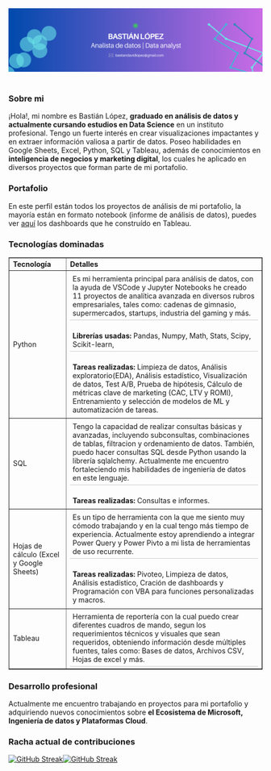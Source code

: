 <div id="header" align="center">
  <img decoding="async" src="ghbanner.png" width="auto"/>
</div>
<br>
<h3>Sobre mi</h3>
  <p>
¡Hola!, mi nombre es Bastián López, <b>graduado en análisis de datos y actualmente cursando estudios en Data Science</b> en un instituto profesional. Tengo un fuerte interés en crear visualizaciones impactantes y en extraer información valiosa a partir de datos. Poseo habilidades en Google Sheets, Excel, Python, SQL y Tableau, además de conocimientos en <b>inteligencia de negocios y marketing digital</b>, los cuales he aplicado en diversos proyectos que forman parte de mi portafolio.
  </p>
<h3>Portafolio</h3>
  <p>
En este perfil están todos los proyectos de análisis de mi portafolio, la mayoría están en formato notebook (informe de análisis de datos), puedes ver <a href="https://public.tableau.com/app/profile/basti.n.l.pez/vizzes" target="_blank" rel="noopener noreferrer">aquí</a> los dashboards que he construído en Tableau.
  </p>
<!-- <h3>Dashboards</h3>
  <p>
En este perfil están todos los proyectos de análisis de mi portafolio, la mayoría están en formato notebook (informe de análisis de datos), puedes ver <a href="https://public.tableau.com/app/profile/basti.n.l.pez/vizzes" target="_blank" rel="noopener noreferrer">aquí</a> los dashboards que he construído en Tableau.
  </p>-->

<h3>Tecnologías dominadas</h3>

<table border="1" style="border-collapse: collapse; width: 100%; text-align: left;">
  <thead>
    <tr>
      <th>Tecnología</th>
      <th>Detalles</th>
    </tr>
  </thead>
  <tbody>
    <tr>
      <td>Python</td>
      <td>
        <div style="border-bottom: 1px solid #ccc; padding: 5px;">
          Es mi herramienta principal para análisis de datos, con la ayuda de VSCode y Jupyter Notebooks he creado 11 proyectos de analítica avanzada en diversos rubros empresariales, tales como: cadenas de gimnasio, supermercados, startups, industria del gaming y más.
        </div>
          <br>
        <div style="border-bottom: 1px solid #ccc; padding: 5px;">
          <strong>Librerías usadas:</strong> Pandas, Numpy, Math, Stats, Scipy, Scikit-learn, 
        </div>
          <br>
        <div style="padding: 5px;">
          <strong>Tareas realizadas:</strong> Limpieza de datos, Análisis exploratorio(EDA), Análisis estadístico, Visualización de datos, Test A/B, Prueba de hipótesis, Cálculo de métricas clave de marketing (CAC, LTV y ROMI), Entrenamiento y selección de modelos de ML y automatización de tareas.
        </div>
      </td>
    </tr>
    <tr>
      <td>SQL</td>
      <td>
        <div style="border-bottom: 1px solid #ccc; padding: 5px;">
          Tengo la capacidad de realizar consultas básicas y avanzadas, incluyendo subconsultas, combinaciones de tablas, filtracion y ordenamiento de datos. También, puedo hacer consultas SQL desde Python usando la librería sqlalchemy. Actualmente me encuentro fortaleciendo mis habilidades de ingeniería de datos en este lenguaje.
        </div>
          <br>
        <div style="padding: 5px;">
          <strong>Tareas realizadas:</strong> Consultas e informes.
        </div>
      </td>
    </tr>
    <tr>
      <td>Hojas de cálculo (Excel y Google Sheets)</td>
      <td>
        <div style="border-bottom: 1px solid #ccc; padding: 5px;">
          Es un tipo de herramienta con la que me siento muy cómodo trabajando y en la cual tengo más tiempo de experiencia. Actualmente estoy aprendiendo a integrar Power Query y Power Pivto a mi lista de herramientas de uso recurrente.
        </div>
          <br>
        <div style="padding: 5px;">
          <strong>Tareas realizadas:</strong> Pivoteo, Limpieza de datos, Análisis estadístico, Cración de dashboards y Programación con VBA para funciones personalizadas y macros.
        </div>
      </td>
    </tr>
    <tr>
      <td>Tableau</td>
      <td>
        <div style="border-bottom: 1px solid #ccc; padding: 5px;">
          Herramienta de reportería con la cual puedo crear diferentes cuadros de mando, segun los requerimientos técnicos y visuales que sean requeridos, obteniendo información desde múltiples fuentes, tales como: Bases de datos, Archivos CSV, Hojas de excel y más.
        </div>
      </td>
    </tr>
  </tbody>
</table>

<h3>Desarrollo profesional</h3>
  <p>
Actualmente me encuentro trabajando en proyectos para mi portafolio y adquiriendo nuevos conocimientos sobre <b>el Ecosistema de Microsoft, Ingeniería de datos y Plataformas Cloud</b>. 
</p>

<h3>Racha actual de contribuciones</h3>
<a href="https://git.io/streak-stats"><img src="https://streak-stats.demolab.com?user=Bastian%20LQ&hide_border=true&border_radius=0&locale=es&mode=weekly&background=33%2C004AAD%2CCB6CE6&stroke=EBEBEB&ring=39D353&fire=39D353&currStreakNum=EBEBEB&sideNums=EBEBEB&currStreakLabel=EBEBEB&sideLabels=EBEBEB&dates=EBEBEB&excludeDaysLabel=EBEBEB" alt="GitHub Streak")

[![GitHub Streak](https://streak-stats.demolab.com?user=Bastian%20LQ&hide_border=true&locale=es&mode=weekly&background=45%2CEB5454%2CEB5454)](https://git.io/streak-stats)
